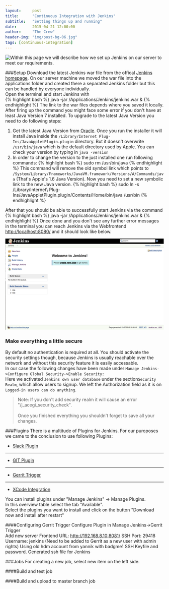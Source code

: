```yaml
---
layout:     post
title:      "Continuous Integration with Jenkins"
subtitle:   "Setting things up and running"
date:       2015-04-21 12:00:00
author:     "The Crew"
header-img: "img/post-bg-06.jpg"
tags: [continuous-integration]
---
```


<img style="float:left" src="{{ site.url }}/img/jenkins/jenkinsLogo.png" />
Within this page we will describe how we set up Jenkins on our server to meet our requirements. 


###Setup
Download the latest Jenkins war file from the offical [Jenkins homepage](http://jenkins-ci.org/). 
On our server machine we moved the war file into the applications folder and created there a separated Jenkins folder but this can be handled by everyone individually.<br>
Open the terminal and start Jenkins with  
{% highlight bash %}
	java -jar /Applications/Jenkins/jenkins.war &
{% endhighlight %}
The link to the war files depends where you saved it locally. After firing up the command you might face some error if you don't have at least Java Version 7 installed.
To upgrade to the latest Java Version you need to do following steps:<br>
1. Get the latest Java Version from [Oracle](https://www.java.com/de/download/mac_download.jsp). Once you run the installer it will install Java inside the ```/Library/Internet Plug-Ins/JavaAppletPlugin.plugin``` directory. But it doesn't overwrite ```/usr/bin/java``` which is the default directory used by Apple. You can check your version by typing in ```java -version ```<br>
2. In order to change the version to the just installed one run following commands:
{% highlight bash %}
	sudo rm /usr/bin/java
{% endhighlight %}
This command will remove the old symbol link which points to ```/System/Library/Frameworks/JavaVM.framework/Versions/A/Commands/java``` (That's Apple's 1.6 Java Version). Now you need to set a new symbolic link to the new Java version. 
{% highlight bash %}
	sudo ln -s /Library/Internet\ Plug-Ins/JavaAppletPlugin.plugin/Contents/Home/bin/java /usr/bin
{% endhighlight %}

After that you should be able to successfully start Jenkins via the command
{% highlight bash %}
	java -jar /Applications/Jenkins/jenkins.war &
{% endhighlight %}
Once done and you don't see any further error messages in the terminal you can reach Jenkins via the Webfrontend [http://localhost:8080/](http://localhost:8080/) and it should look like below.

![image](/img/jenkins/jenkins_overview.png)
<br>

### Make everything a little secure
By default no authentication is required at all. You should activate the security settings though, because Jenkins is usually reachable over the network and without this security feature it is easily accessable.<br>
In our case the following changes have been made under ```Manage Jenkins->Configure Global Security->Enable Security:```<br>
Here we activated ```Jenkins own user database``` under the section```Security Realm```, which allow users to signup. We left the Authorization field as it is on ```Logged-in users can do anything```.<br>
>Note: If you don't add security realm it will cause an error "/j_acegi_security_check". <br />  
Once you finished everything you shouldn't forget to save all your changes.


###Plugins
There is a multitude of Plugins for Jenkins. For our puroposes we came to the conclusion to use following Plugins:


* [Slack Plugin](https://wiki.jenkins-ci.org/display/JENKINS/Slack+Plugin)

***
* [GIT Plugin](https://wiki.jenkins-ci.org/display/JENKINS/Git+Plugin)

***
* [Gerrit Trigger](https://wiki.jenkins-ci.org/display/JENKINS/Gerrit+Trigger)

***
* [XCode Integration](https://wiki.jenkins-ci.org/display/JENKINS/Xcode+Plugin)


You can install plugins under "Manage Jenkins" -> Manage Plugins. <br>
In this overview table select the tab "Available". <br>
Select the plugins you want to install and click on the button "Download now and install after restart"

####Configuring Gerrit Trigger
Configure Plugin in Manage Jenkins->Gerrit Trigger<br>
Add new server
Frontend URL: http://192.168.8.10:8081/
SSH Port: 29418
Username: jenkins (Need to be added to Gerrit as a new user with admin rights)
       Using old hdm account from yannik with badgme1
SSH Keyfile and password. Generated ssh file for Jenkins

###Jobs
For creating a new job, select new item on the left side. 

####Build and test job


####Build and upload to master branch job